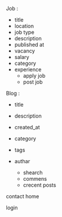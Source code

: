 Job :

- title
- location
- job type
- description
- published at
- vacancy
- salary
- category
- experience
    - apply job
    - post job

Blog : 

- title
- description 
- created_at 
- category 
- tags 
- authar

    - shearch
    - commens
    - crecent posts

contact
home

login
